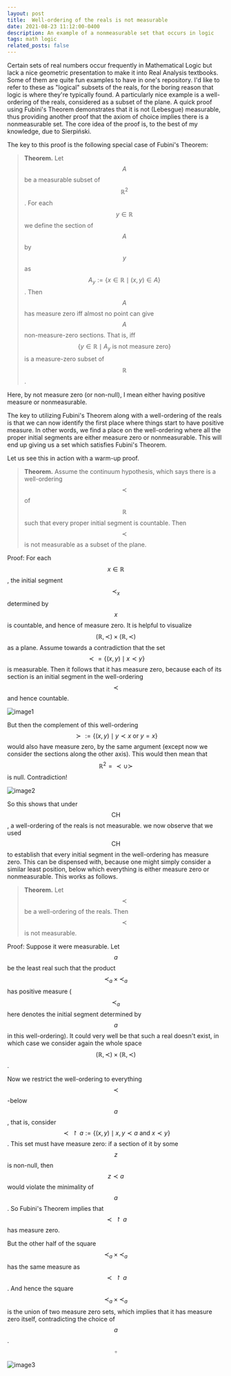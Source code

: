 ```yaml
---
layout: post
title:  Well-ordering of the reals is not measurable
date: 2021-08-23 11:12:00-0400
description: An example of a nonmeasurable set that occurs in logic
tags: math logic
related_posts: false
---
```

Certain sets of real numbers occur frequently in Mathematical Logic but lack a nice geometric presentation to make it into Real Analysis textbooks. Some of them are quite fun examples to have in one's repository. I'd like to refer to these as "logical" subsets of the reals, for the boring reason that logic is where they're typically found. A particularly nice example is a well-ordering of the reals, considered as a subset of the plane. A quick proof using Fubini's Theorem demonstrates that it is not (Lebesgue) measurable, thus providing another proof that the axiom of choice implies there is a nonmeasurable set. The core idea of the proof is, to the best of my knowledge, due to Sierpiński.



The key to this proof is the following special case of Fubini's Theorem:
>**Theorem.** Let $$A$$ be a measurable subset of $$\mathbb{R}^2$$. For each $$y\in \mathbb{R}$$ we define the section of $$A$$ by $$y$$ as $$A_y:=\{x\in \mathbb{R}\mid (x,y)\in A\}$$. Then $$A$$ has measure zero iff almost no point can give $$A$$ non-measure-zero sections. That is, iff $$\{y\in\mathbb{R}\mid A_y \text{ is not measure zero}\}$$ is a measure-zero subset of $$\mathbb{R}$$.

Here, by not measure zero (or non-null), I mean either having positive measure or nonmeasurable.

The key to utilizing Fubini's Theorem along with a well-ordering of the reals is that we can now identify the first place where things start to have positive measure. In other words, we find a place on the well-ordering where all the proper initial segments are either measure zero or nonmeasurable. This will end up giving us a set which satisfies Fubini's Theorem.

Let us see this in action with a warm-up proof.

>**Theorem.** Assume the continuum hypothesis, which says there is a well-ordering $$\prec$$ of $$\mathbb{R}$$ such that every proper initial segment is countable. Then $$\prec$$ is not measurable as a subset of the plane.

Proof: For each $$x\in\mathbb{R}$$, the initial segment $$\prec_x$$ determined by $$x$$ is countable, and hence of measure zero. It is helpful to visualize $$(\mathbb{R},\prec )\times (\mathbb{R},\prec )$$ as a plane. Assume towards a contradiction that the set $$\prec =\{(x,y)\mid x\prec y\}$$ is measurable. Then it follows that it has measure zero, because each of its section is an initial segment in the well-ordering $$\prec$$ and hence countable. 

![image1](/assets/img/wellordering-of-reals-unmeasurable/202108231.svg)

But then the complement of this well-ordering $$\succ:=\{(x,y)\mid y\prec x \text{ or } y=x\}$$ would also have measure zero, by the same argument (except now we consider the sections along the other axis). This would then mean that $$\mathbb{R}^2=\prec \cup \succ$$ is null. Contradiction!

![image2](/assets/img/wellordering-of-reals-unmeasurable/202108232.svg)

So this shows that under $$\mathsf{CH}$$, a well-ordering of the reals is not measurable. we now observe that we used $$\mathsf{CH}$$ to establish that every initial segment in the well-ordering has measure zero. This can be dispensed with, because one might simply consider a similar least position, below which everything is either measure zero or nonmeasurable. This works as follows.

>**Theorem.** Let $$\prec$$ be a well-ordering of the reals. Then $$\prec$$ is not measurable.

Proof: Suppose it were measurable. Let $$a$$ be the least real such that the product $$\prec_a\times\prec_a$$ has positive measure ($$\prec_a$$ here denotes the initial segment determined by $$a$$ in this well-ordering). It could very well be that such a real doesn't exist, in which case we consider again the whole space $$(\mathbb{R},\prec)\times(\mathbb{R},\prec)$$.

Now we restrict the well-ordering to everything $$\prec$$-below $$a$$, that is, consider $$\prec\upharpoonright a :=\{(x,y)\mid x,y\prec a \text{ and }x\prec y\}$$. This set must have measure zero: if a section of it by some $$z$$ is non-null, then $$z\prec a$$ would violate the minimality of $$a$$. So Fubini's Theorem implies that $$\prec\upharpoonright a$$ has measure zero. 

But the other half of the square $$\prec_a\times\prec_a$$ has the same measure as $$\prec\upharpoonright a$$. And hence the square $$\prec_a\times\prec_a$$ is the union of two measure zero sets, which implies that it has measure zero itself, contradicting the choice of $$a$$. $$\square$$

![image3](/assets/img/wellordering-of-reals-unmeasurable/202108233.svg)